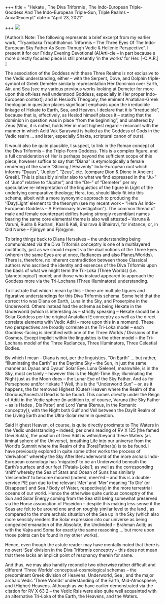 +++
title = "Hekate , The Diva Triformis , The Indo-European Triple-Goddess And The Indo-European Triple-Sun, Triple Realms – Anxa0Excerpt"
date = "April 23, 2021"

+++
![](https://aryaakasha.files.wordpress.com/2021/04/d3h5n0e-8fc73d1a-d211-4859-b32e-5f5f02685196.jpg?w=597)

\[Author’s Note: The following represents a brief excerpt from my
earlier work, “Tryambaka Triophthalmos Triformis – The Three Eyes Of The
Indo-European Sky Father As Seen Through Vedic & Hellenic Perspective”.
I present it for our Friday Evening Devotional (A)Arti-cle – in part
because a more directly focused piece is still presently ‘in the works’
for Her. \[-C.A.R.\] \]

The association of the Goddess with these Three Realms is not exclusive
to the Vedic understanding, either – with the Serpent, Dove, and Dolphin
triple-symbol of Greek Demeter similarly representation Her Dominion
over Earth, Air, and Sea \[see my various previous works looking at
Demeter for more upon this oft-less well understood Goddess, especially
in Her proper Indo-European context\]; and in Hesiod’s Theogony, the
eminent Anatolian-Greek theologian in question places significant
emphasis upon the irreducible linkage of Hekate to Earth, Sea, and
Heaven. I declare that it is “irreducible”, because that is,
effectively, as Hesiod himself places it – stating that the dominion in
question was in place “from the beginning”, and unaltered by Zeus (Who,
it is noted, holds Her in most highest regard – resonant with the manner
in which Aditi Vak Saraswati is hailed as the Goddess of Gods in the
Vedic realm … and later, especially Shakta, scriptural canon of ours).

It would also be quite plausible, I suspect, to link in the Roman
concept of the Diva Triformis – the Triple-Form Goddess. This is a
complex figure, and a full consideration of Her is perhaps beyond the
sufficient scope of this piece; however suffice to say that “Diana” is
etymologically a female rendering of the same “Shining / Heavenly”
Indo-European root which informs “Dyaus”, “Jupiter”, “Zeus”, etc.
\[compare Dion & Dione in Ancient Greek\]. This is plausibly similar
also to what we find expressed in the “Ju-” of “Juno” relative to
“Jupiter”, and the “De-” of “Demeter” per my speculative
re-interpretation of the linguistics of the figure in Light of the
underlying comparative theology; Hera, too, should likely fit into this
schema, albeit with a more synonymic approach to producing the
‘(Day)Light’ element to the theonym (see my recent work – “Hera As
Indo-European Goddess – A Preliminary Investigation”). The common thread
of male and female counterpart deifics having strongly resemblant names
bearing the same core elemental theme is also well attested – Varuna &
Varuni, Rudra & Rudrani, Kaal & Kali, Bhairava & Bhairavi, for instance;
or, in Old Norse – Fjörgyn and Fjörgynn.

To bring things back to Diana Herselves – the understanding being
communicated via the Diva Triformis conceptry is one of a multilayered
multifacity, just as we should expect via the dual notions of the Three
Eyes (wherein the same Eyes are at once, Radiances and also
Planes/Worlds). There is, therefore, no inherent contradiction between
those Classical authors who ascribed the identity and essences of the
Diva Triformis upon the basis of what we might term the Tri-Loka (Three
Worlds) (i.e. ‘planetological’) model; and those who instead appeared to
approach the Goddess more via the Tri-Lochana (Three Illuminators)
understanding.

To illustrate that which I mean by this – there are multiple figures and
figurative understandings for this Diva Triformis schema. Some held that
the correct trio was Diana on Earth, Luna in the Sky, and Proserpine in
the Underworld. Others instead had the schema as being Hekate in the
Underworld (which is interesting as – strictly speaking – Hekate should
be a Solar Goddess per the original Anatolian IE conceptry as well as
the direct correlate elements with Vedic Aditi – more upon this in a
moment). These two perspectives are broadly correlate as the Tri-Loka
model – each Goddess-facing is identified with one of the Three Worlds /
Divisions of the Cosmos. Except implicit within the linguistics is the
other model – the Tri-Lochana model of the Three Radiances, Three
Illuminators, Three Celestial Bodies.

By which I mean – Diana is not, per the linguistics, “On Earth” … but
rather, “Illuminating the Earth” as the Daytime Sky – the Sun, in just
the same manner as Dyaus and Dyaus’ Solar Eye. Luna (Selene), meanwhile,
is in the Sky, most certainly – however this is the Night-Time Sky;
illuminating the Night just as the Moon does – the Lunar Eye of the Sky
Father. And as for Persephone and/or Hekate ? Well, this is the
“Underworld Sun” – or, as it happens, the far removed Highest (Outer)
Heaven where the Realm of the Glorious/Ancestral Dead is to be found.
This comes directly under the Reign of Aditi in the Vedic sphere (in
addition to, of course, Varuna (the Sky Father – as is Hades , Dis
Pater) and Lord Yama (Remus, in the Romanic conceptry)), with the Night
both Gulf and Veil between the Daylit Realm of the Living Earth and the
Ultra-Solar realm in question.

Said Highest Heaven, of course, is quite directly proximate to The
Waters in the Vedic understanding – indeed, per one’s reading of RV X
125 \[the famed Devi Sukta\], the position of Devi Aditi is
within/beyond these Waters (as liminal sphere of the Universe),
breathing Life into our universe from the World’s Summit where the Realm
of the (Fore)Father(s) is to be found. I have previously explored in
quite some other works the process of ‘derivation” whereby the Sky
Afterlife/Underworld of the more archaic Indo-European cosmology has
‘migrated’ to be an Underworld beneath the Earth’s surface and our feet
\[‘Patala-Loka’\]; as well as the corresponding ‘shift’ whereby the Sea
of Stars and Ocean of Suns has similarly ‘descended’ to become moored
(indeed, meer’ed – and this is a double-service PIE pun due to the
relevant ‘Mer’ and ‘Mer’ meaning ‘To Die’ (or Disappear) and Sea / Body
of Water, respectively) in the more terrestrial oceans of our world.
Hence the otherwise quite curious conceptry of the Sun and Solar Energy
coming from the Sea still being somewhat preserved via the Horse
association of Poseidon – despite this making less sense if the Seas are
felt to be around one and on roughly similar level to the land , as
compared to the more archaic situation of the Sea up in the Sky (which
also more sensibly renders the Solar expression into our universe as
being congealed emanation of the Absolute, the Undivided – Brahman
Aditi; as with the Vajra and Soma for exactly the same reasoning … but
more upon those points can be found in my other works).

Hence, even though the astute reader may have mentally noted that there
is no overt ‘Sea’ division in the Diva Triformis conceptry – this does
not mean that there lacks an implicit point of resonancy therein for
same.

And thus, we may also handily reconcile two otherwise rather difficult
and different ‘Three Worlds’ conceptual-cosmological schemas – the
predominant Greek division of Heavens, Underworld, Sea ; and the major
archaic Vedic ‘Three Worlds’ understanding of the Earth, Mid-Atmosphere,
and (Higher) Heavens. Although as we have earlier demonstrated via the
citation for RV X 63 2 – the Vedic Rsis were also quite well acquainted
with an alternative Tri-Loka of the Earth, the Heavens, and the Waters.
